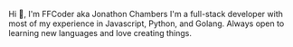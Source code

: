 Hi 👋, I'm FFCoder aka Jonathon Chambers
I'm a full-stack developer with most of my experience in Javascript, Python, and Golang. Always open to learning new languages and love creating things.

